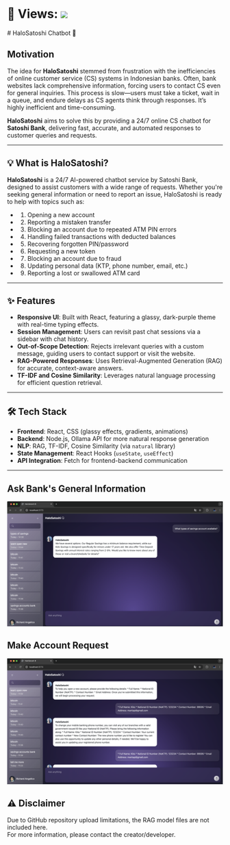 <h1>
  👀 Views: <img src="https://visitor-badge.glitch.me/badge?page_id=angelalim88.Satoshi-Bank-ChatBot" />
</h1>
# HaloSatoshi Chatbot 🤖

## Motivation

The idea for **HaloSatoshi** stemmed from frustration with the inefficiencies of online customer service (CS) systems in Indonesian banks. Often, bank websites lack comprehensive information, forcing users to contact CS even for general inquiries. This process is slow—users must take a ticket, wait in a queue, and endure delays as CS agents think through responses. It’s highly inefficient and time-consuming.

**HaloSatoshi** aims to solve this by providing a 24/7 online CS chatbot for **Satoshi Bank**, delivering fast, accurate, and automated responses to customer queries and requests.

---

## 💡 What is HaloSatoshi?

**HaloSatoshi** is a 24/7 AI-powered chatbot service by Satoshi Bank, designed to assist customers with a wide range of requests. Whether you're seeking general information or need to report an issue, HaloSatoshi is ready to help with topics such as:

- 1. Opening a new account  
- 2. Reporting a mistaken transfer  
- 3. Blocking an account due to repeated ATM PIN errors  
- 4. Handling failed transactions with deducted balances  
- 5. Recovering forgotten PIN/password  
- 6. Requesting a new token  
- 7. Blocking an account due to fraud  
- 8. Updating personal data (KTP, phone number, email, etc.)  
- 9. Reporting a lost or swallowed ATM card  

---

## ✨ Features

- **Responsive UI**: Built with React, featuring a glassy, dark-purple theme with real-time typing effects.  
- **Session Management**: Users can revisit past chat sessions via a sidebar with chat history.  
- **Out-of-Scope Detection**: Rejects irrelevant queries with a custom message, guiding users to contact support or visit the website.  
- **RAG-Powered Responses**: Uses Retrieval-Augmented Generation (RAG) for accurate, context-aware answers.  
- **TF-IDF and Cosine Similarity**: Leverages natural language processing for efficient question retrieval.  

---

## 🛠 Tech Stack

- **Frontend**: React, CSS (glassy effects, gradients, animations)  
- **Backend**: Node.js, Ollama API for more natural response generation  
- **NLP**: RAG, TF-IDF, Cosine Similarity (via `natural` library)  
- **State Management**: React Hooks (`useState`, `useEffect`)  
- **API Integration**: Fetch for frontend-backend communication  

---

## Ask Bank's General Information
![Ask General Information](https://github.com/angelalim88/Satoshi-Bank-ChatBot/blob/main/images/ask_general_info.png)

## Make Account Request
![make_accounts_request](https://github.com/angelalim88/Satoshi-Bank-ChatBot/blob/main/images/make_accounts_request.png)

## ⚠️ Disclaimer

Due to GitHub repository upload limitations, the RAG model files are not included here.  
For more information, please contact the creator/developer.